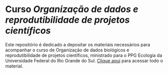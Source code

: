 # Curso *Organização de dados e reprodutibilidade de projetos científicos*

Este repositório é dedicado a depositar os materiais necessários para acompanhar o curso de Organização
de dados biológicos e reprodutibilidade de projetos científicos, ministrado para o 
PPG Ecologia da Universidade Federal do Rio Grande do Sul. [Clique aqui](https://gabrielnakamura.github.io/Curso_UFRGS_organizacao_de_dados/index.html) para acessar todo o material.
